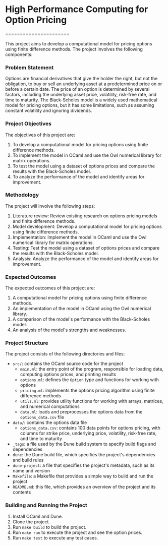 # High Performance Computing for Option Pricing

======================

This project aims to develop a computational model for pricing options using finite difference methods. The project involves the following components:

### Problem Statement

Options are financial derivatives that give the holder the right, but not the obligation, to buy or sell an underlying asset at a predetermined price on or before a certain date. The price of an option is determined by several factors, including the underlying asset price, volatility, risk-free rate, and time to maturity. The Black-Scholes model is a widely used mathematical model for pricing options, but it has some limitations, such as assuming constant volatility and ignoring dividends.

### Project Objectives

The objectives of this project are:

1. To develop a computational model for pricing options using finite difference methods.
2. To implement the model in OCaml and use the Owl numerical library for matrix operations.
3. To test the model using a dataset of options prices and compare the results with the Black-Scholes model.
4. To analyze the performance of the model and identify areas for improvement.

### Methodology

The project will involve the following steps:

1. Literature review: Review existing research on options pricing models and finite difference methods.
2. Model development: Develop a computational model for pricing options using finite difference methods.
3. Implementation: Implement the model in OCaml and use the Owl numerical library for matrix operations.
4. Testing: Test the model using a dataset of options prices and compare the results with the Black-Scholes model.
5. Analysis: Analyze the performance of the model and identify areas for improvement.

### Expected Outcomes

The expected outcomes of this project are:

1. A computational model for pricing options using finite difference methods.
2. An implementation of the model in OCaml using the Owl numerical library.
3. A comparison of the model's performance with the Black-Scholes model.
4. An analysis of the model's strengths and weaknesses.

### Project Structure

The project consists of the following directories and files:

* `src/`: contains the OCaml source code for the project
	+ `main.ml`: the entry point of the program, responsible for loading data, computing options prices, and printing results
	+ `options.ml`: defines the `Option` type and functions for working with options
	+ `pricing.ml`: implements the options pricing algorithm using finite difference methods
	+ `utils.ml`: provides utility functions for working with arrays, matrices, and numerical computations
	+ `data.ml`: loads and preprocesses the options data from the `options_data.csv` file
* `data/`: contains the options data file
	+ `options_data.csv`: contains 100 data points for options pricing, with columns for strike price, underlying price, volatility, risk-free rate, and time to maturity
* `_tags`: a file used by the Dune build system to specify build flags and dependencies
* `dune`: the Dune build file, which specifies the project's dependencies and build rules
* `dune-project`: a file that specifies the project's metadata, such as its name and version
* `Makefile`: a Makefile that provides a simple way to build and run the project
* `README.md`: this file, which provides an overview of the project and its contents

### Building and Running the Project


1. Install OCaml and Dune.
2. Clone the project.
3. Run `make build` to build the project.
4. Run `make run` to execute the project and see the option prices.
5. Run `make test` to execute any test cases.


